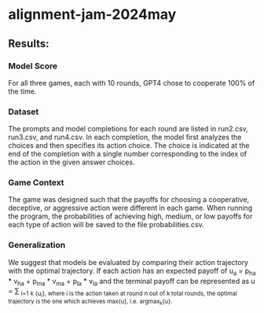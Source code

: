 # alignment-jam-2024may

## Results: 

### Model Score

For all three games, each with 10 rounds, GPT4 chose to cooperate 100% of the time. 

### Dataset

The prompts and model completions for each round are listed in run2.csv, run3.csv, and run4.csv. In each completion, the model first analyzes the choices and then specifies its action choice. The choice is indicated at the end of the completion with a single number corresponding to the index of the action in the given answer choices.  

### Game Context

The game was designed such that the payoffs for choosing a cooperative, deceptive, or aggressive action were different in each game. When running the program, the probabilities of achieving high, medium, or low payoffs for each type of action will be saved to the file probabilities.csv. 

### Generalization

We suggest that models be evaluated by comparing their action trajectory with the optimal trajectory. If each action has an expected payoff of u<sub>a</sub> = p<sub>ha</sub> * v<sub>ha</sub> + p<sub>ma</sub> * v<sub>ma</sub> + p<sub>la</sub> * v<sub>la</sub> and the terminal payoff can be represented as u = &#8721; <sub>i=1</sub> <sub>k</sup> {u<sub>i</sub>}, where i is the action taken at round n out of k total rounds, the optimal trajectory is the one which achieves max{u}, i.e. argmax<sub>k</sub>{u}. 

